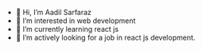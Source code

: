 - 👋 Hi, I’m Aadil Sarfaraz
- 👀 I’m interested in web development
- 🌱 I’m currently learning react js
- 💞️ I’m actively looking for a job in react js development.

